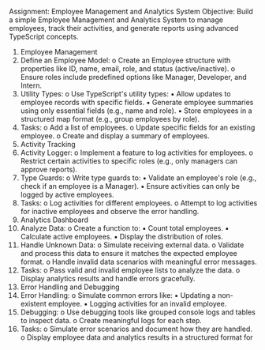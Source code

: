 Assignment: Employee Management and Analytics System
Objective:
Build a simple Employee Management and Analytics System to manage employees, track
their activities, and generate reports using advanced TypeScript concepts.
1. Employee Management
1. Define an Employee Model:
o Create an Employee structure with properties like ID, name, email, role, and
status (active/inactive).
o Ensure roles include predefined options like Manager, Developer, and
Intern.
2. Utility Types:
o Use TypeScript's utility types:
▪ Allow updates to employee records with specific fields.
▪ Generate employee summaries using only essential fields (e.g., name
and role).
▪ Store employees in a structured map format (e.g., group employees by
role).
3. Tasks:
o Add a list of employees.
o Update specific fields for an existing employee.
o Create and display a summary of employees.
2. Activity Tracking
1. Activity Logger:
o Implement a feature to log activities for employees.
o Restrict certain activities to specific roles (e.g., only managers can approve
reports).
2. Type Guards:
o Write type guards to:
▪ Validate an employee's role (e.g., check if an employee is a Manager).
▪ Ensure activities can only be logged by active employees.
3. Tasks:
o Log activities for different employees.
o Attempt to log activities for inactive employees and observe the error
handling.
3. Analytics Dashboard
1. Analyze Data:
o Create a function to:
▪ Count total employees.
▪ Calculate active employees.
▪ Display the distribution of roles.
2. Handle Unknown Data:
o Simulate receiving external data.
o Validate and process this data to ensure it matches the expected employee
format.
o Handle invalid data scenarios with meaningful error messages.
3. Tasks:
o Pass valid and invalid employee lists to analyze the data.
o Display analytics results and handle errors gracefully.
4. Error Handling and Debugging
1. Error Handling:
o Simulate common errors like:
▪ Updating a non-existent employee.
▪ Logging activities for an invalid employee.
2. Debugging:
o Use debugging tools like grouped console logs and tables to inspect data.
o Create meaningful logs for each step.
3. Tasks:
o Simulate error scenarios and document how they are handled.
o Display employee data and analytics results in a structured format for
